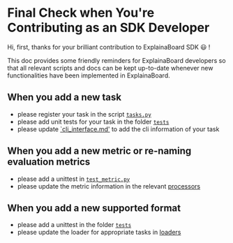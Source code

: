 # Final Check when You're Contributing as an SDK Developer

Hi, first, thanks for your brilliant contribution to ExplainaBoard SDK :smiley: !

This doc provides some friendly reminders for ExplainaBoard developers so that all relevant scripts and docs
can be kept up-to-date whenever new functionalities have been implemented in ExplainaBoard.

## When you add a new task

- please register your task in the script [`tasks.py`](https://github.com/neulab/ExplainaBoard/blob/main/explainaboard/tasks.py)
- please add unit tests for your task in the folder [`tests`](https://github.com/neulab/ExplainaBoard/tree/main/integration_tests)
- please update [`cli_interface.md'](https://github.com/neulab/ExplainaBoard/blob/main/docs/cli_interface.md) to add the cli information of your task

## When you add a new metric or re-naming evaluation metrics

- please add a unittest in [`test_metric.py`](https://github.com/neulab/ExplainaBoard/blob/main/integration_tests/test_metric.py)
- please update the metric information in the relevant [processors](https://github.com/neulab/ExplainaBoard/blob/main/explainaboard/processors)

## When you add a new supported format

- please add a unittest in the folder [`tests`](https://github.com/neulab/ExplainaBoard/tree/main/integration_tests)
- please update the loader for appropriate tasks in [loaders](https://github.com/neulab/ExplainaBoard/blob/main/explainaboard/loaders)

